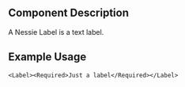 Component Description
---------------------

A Nessie Label is a text label.

Example Usage
-------------

    <Label><Required>Just a label</Required></Label>
